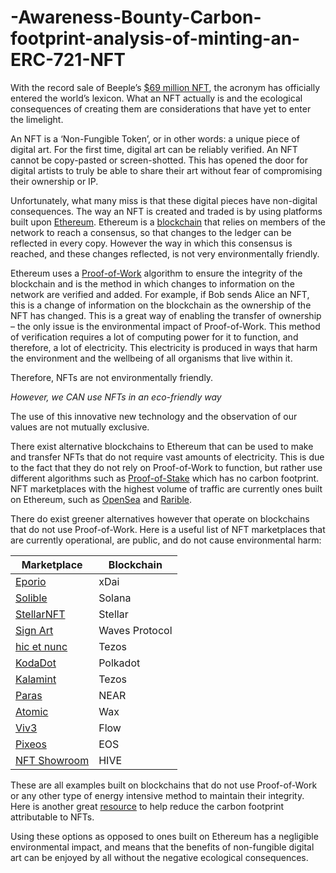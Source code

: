 # -Awareness-Bounty-Carbon-footprint-analysis-of-minting-an-ERC-721-NFT

With the record sale of Beeple’s [$69 million NFT](https://www.theverge.com/2021/3/11/22325054/beeple-christies-nft-sale-cost-everydays-69-million), the acronym has officially entered the world’s lexicon.
What an NFT actually is and the ecological consequences of creating them are considerations that have yet to enter the limelight. 

An NFT is a ‘Non-Fungible Token’, or in other words: a unique piece of digital art. For the first time, digital art can be reliably verified. An NFT cannot be copy-pasted or screen-shotted. This has opened the door for digital artists to truly be able to share their art without fear of compromising their ownership or IP.

Unfortunately, what many miss is that these digital pieces have non-digital consequences. The way an NFT is created and traded is by using platforms built upon [Ethereum](https://ethereum.org/en/). 
Ethereum is a [blockchain](https://www.investopedia.com/terms/b/blockchain.asp) that relies on members of the network to reach a consensus, so that changes to the ledger can be reflected in every copy. However the way in which this consensus is reached, and these changes reflected, is not very environmentally friendly.

Ethereum uses a [Proof-of-Work](https://www.coindesk.com/what-is-proof-of-work) algorithm to ensure the integrity of the blockchain and is the method in which changes to information on the network are verified and added. For example, if Bob sends Alice an NFT, this is a change of information on the blockchain as the ownership of the NFT has changed.
This is a great way of enabling the transfer of ownership – the only issue is the environmental impact of Proof-of-Work. This method of verification requires a lot of computing power for it to function, and therefore, a lot of electricity. This electricity is produced in ways that harm the environment and the wellbeing of all organisms that live within it.

Therefore, NFTs are not environmentally friendly.


_However, we CAN use NFTs in an eco-friendly way_

The use of this innovative new technology and the observation of our values are not mutually exclusive.

There exist alternative blockchains to Ethereum that can be used to make and transfer NFTs that do not require vast amounts of electricity. This is due to the fact that they do not rely on Proof-of-Work to function, but rather use different algorithms such as [Proof-of-Stake](https://www.coindesk.com/proof-of-stake) which has no carbon footprint.
NFT marketplaces with the highest volume of traffic are currently ones built on Ethereum, such as [OpenSea](https://opensea.io/) and [Rarible](https://rarible.com/).

There do exist greener alternatives however that operate on blockchains that do not use Proof-of-Work. Here is a useful list of NFT marketplaces that are currently operational, are public, and do not cause environmental harm:

| Marketplace |	Blockchain |
|-------------|------------|
| [Eporio ](https://epor.io/)     | xDai       |
| [Solible ](https://solible.com/)   | Solana   |
| [StellarNFT](https://stellarnft.com/)  | Stellar      |
|   [Sign Art](https://sign-art.app/)  |   Waves Protocol     |
|   [hic et nunc](https://www.hicetnunc.xyz/)      |  Tezos    |
|[KodaDot](https://kodadot.xyz/) |  Polkadot
| [Kalamint](https://kalamint.io/) |Tezos| 
| [Paras](https://paras.id/)|  NEAR| 
| [Atomic](https://wax.atomichub.io/) |  Wax| 
| [Viv3](https://viv3.com/) |  Flow| 
| [Pixeos](https://pixeos.io/) |  EOS| 
| [NFT Showroom](https://pixeos.io/) | HIVE| 




These are all examples built on blockchains that do not use Proof-of-Work or any other type of energy intensive method to maintain their integrity. 
Here is another great [resource](https://cleannfts.org/) to help reduce the carbon footprint attributable to NFTs.

Using these options as opposed to ones built on Ethereum has a negligible environmental impact, and means that the benefits of non-fungible digital art can be enjoyed by all without the negative ecological consequences.

